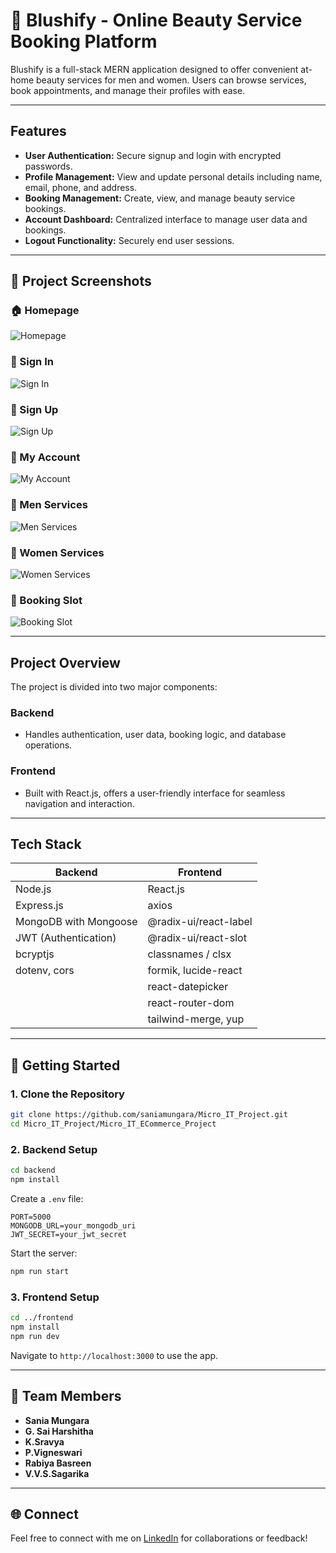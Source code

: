 # 💄 Blushify - Online Beauty Service Booking Platform

Blushify is a full-stack MERN application designed to offer convenient at-home beauty services for men and women. Users can browse services, book appointments, and manage their profiles with ease.

---

## Features

- **User Authentication:** Secure signup and login with encrypted passwords.  
- **Profile Management:** View and update personal details including name, email, phone, and address.  
- **Booking Management:** Create, view, and manage beauty service bookings.  
- **Account Dashboard:** Centralized interface to manage user data and bookings.  
- **Logout Functionality:** Securely end user sessions.

---

## 📸 Project Screenshots

### 🏠 Homepage  
![Homepage](screenshots/homepage.png)

### 🔐 Sign In  
![Sign In](screenshots/signin.png)

### 📝 Sign Up  
![Sign Up](screenshots/signup.png)

### 👤 My Account  
![My Account](screenshots/myaccount.png)

### 👨 Men Services  
![Men Services](screenshots/menservices.png)

### 👩 Women Services  
![Women Services](screenshots/womenservices.png)

### 📅 Booking Slot  
![Booking Slot](screenshots/bookingslot.png)

---

## Project Overview

The project is divided into two major components:

### Backend

- Handles authentication, user data, booking logic, and database operations.

### Frontend

- Built with React.js, offers a user-friendly interface for seamless navigation and interaction.

---

## Tech Stack

| Backend                         | Frontend                     |
|---------------------------------|------------------------------|
| Node.js                         | React.js                     |
| Express.js                      | axios                        |
| MongoDB with Mongoose           | @radix-ui/react-label        |
| JWT (Authentication)            | @radix-ui/react-slot         |
| bcryptjs                        | classnames / clsx            |
| dotenv, cors                    | formik, lucide-react         |
|                                 | react-datepicker             |
|                                 | react-router-dom             |
|                                 | tailwind-merge, yup          |

---

## 🚀 Getting Started

### 1. Clone the Repository

```bash
git clone https://github.com/saniamungara/Micro_IT_Project.git
cd Micro_IT_Project/Micro_IT_ECommerce_Project
```

### 2. Backend Setup

```bash
cd backend
npm install
```

Create a `.env` file:

```
PORT=5000
MONGODB_URL=your_mongodb_uri
JWT_SECRET=your_jwt_secret
```

Start the server:

```bash
npm run start
```

### 3. Frontend Setup

```bash
cd ../frontend
npm install
npm run dev
```

Navigate to `http://localhost:3000` to use the app.

---

## 👥 Team Members

- **Sania Mungara**  
- **G. Sai Harshitha**   
- **K.Sravya**  
- **P.Vigneswari**
- **Rabiya Basreen**   
- **V.V.S.Sagarika**

---

## 🌐 Connect

Feel free to connect with me on [LinkedIn](https://www.linkedin.com/in/sania-mungara-062204254) for collaborations or feedback!
